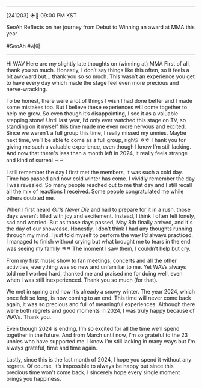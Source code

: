 
___
[241203] ☀️💭 09:00 PM KST

SeoAh Reflects on her journey from Debut to Winning an award at MMA this year

#SeoAh #서아
___

Hi WAV 
Here are my slightly late thoughts on (winning at) MMA
First of all, thank you so much. Honestly, I don’t say things like this often, so it feels a bit awkward but… thank you so so much. This wasn’t an experience you get to have every day which made the stage feel even more precious and nerve-wracking.

To be honest, there were a lot of things I wish I had done better and I made some mistakes too. But I believe these experiences will come together to help me grow. So even though it’s disappointing, I see it as a valuable stepping stone! Until last year, I’d only ever watched this stage on TV, so standing on it myself this time made me even more nervous and excited. Since we weren’t a full group this time, I really missed my unnies. Maybe next time, we’ll be able to come as a full group, right? ㅎㅎ Thank you for giving me such a valuable experience, even though I know I'm still lacking. And now that there's less than a month left in 2024, it really feels strange and kind of surreal ㅋㅋ

I still remember the day I first met the members, it was such a cold day. Time has passed and now cold winter has come. 
I vividly remember the day I was revealed.  So many people reached out to me that day and I still recall all the mix of reactions I received. Some people congratulated me while others doubted me. 

When I first heard _Girls Never Die_ and had to prepare for it in a rush, those days weren’t filled with joy and excitement. Instead, I think I often felt lonely, sad and worried. But as those days passed, May 8th finally arrived, and it's the day of our showcase. Honestly, I don’t think I had any thoughts running through my mind. I just told myself to perform the way I’d always practiced. I managed to finish without crying but what brought me to tears in the end was seeing my family ㅋㅋ The moment I saw them, I couldn’t help but cry. 

From my first music show to fan meetings, concerts and all the other activities, everything was so new and unfamiliar to me. Yet WAVs always told me I worked hard, thanked me and praised me for doing well, even when I was still inexperienced. Thank you so much (for that). 

We met in spring and now it’s already a snowy winter. The year 2024, which once felt so long, is now coming to an end. This time will never come back again, it was so precious and full of meaningful experiences. Although there were both regrets and good moments in 2024, I was truly happy because of WAVs. Thank you. 

Even though 2024 is ending, I’m so excited for all the time we’ll spend together in the future. And from March until now, I’m so grateful to the 23 unnies who have supported me. I know I’m still lacking in many ways but I’m always grateful, time and time again.

Lastly, since this is the last month of 2024, I hope you spend it without any regrets. Of course, it’s impossible to always be happy but since this precious time won't come back, I sincerely hope every single moment brings you happiness.